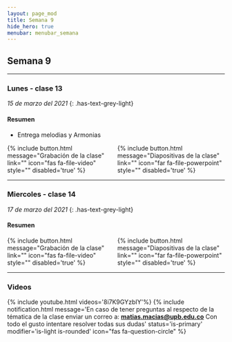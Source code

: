 ```yaml
---
layout: page_mod
title: Semana 9
hide_hero: true
menubar: menubar_semana
---
```


## Semana 9

---

### Lunes - clase 13

<!-- ignore-prettier-start -->

_15 de marzo del 2021_
{: .has-text-grey-light}

<!-- ignore-prettier-end -->

#### Resumen

- Entrega melodias y Armonias

<div class='columns'>
    <div class='column'>
    {% include button.html
message="Grabación de la clase"
link=""
icon="fas fa-file-video"
style=""
disabled='true'
%}
    </div>
    <div class='column'>
    {% include button.html
message="Diapositivas de la clase"
link=""
icon="far fa-file-powerpoint"
style=""
disabled='true'
%}
    </div>
</div>

---

### Miercoles - clase 14

<!-- ignore-prettier-start -->

_17 de marzo del 2021_
{: .has-text-grey-light}

<!-- ignore-prettier-end -->

#### Resumen

<div class='columns'>
    <div class='column'>
    {% include button.html
message="Grabación de la clase"
link=""
icon="fas fa-file-video"
style=""
disabled='true'
%}
    </div>
    <div class='column'>
    {% include button.html
message="Diapositivas de la clase"
link=""
icon="far fa-file-powerpoint"
style=""
disabled='true'
%}
    </div>
</div>

---

### Videos

{% include youtube.html videos='8i7K9GYzbIY'%}
{% include notification.html
message='En caso de tener preguntas al respecto de la tématica de la clase enviar un correo a: **matias.macias@upb.edu.co**
Con todo el gusto intentare resolver todas sus dudas'
status='is-primary'
modifier='is-light is-rounded'
icon="fas fa-question-circle"
%}
